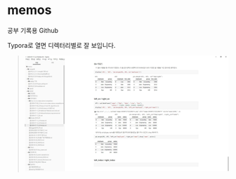 # memos
공부 기록용 Github

Typora로 열면 디렉터리별로 잘 보입니다.
> [![img](/upload/readme.jpg)](/upload/readme.jpg)
